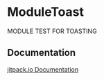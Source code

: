 
# ModuleToast

MODULE TEST FOR TOASTING



## Documentation

[jitpack.io Documentation](https://jitpack.io/#ben-n-benny/ModuleToast/)

